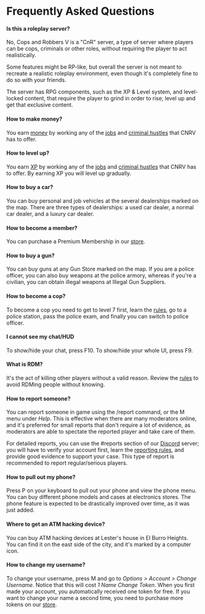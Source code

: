# Frequently Asked Questions

#### Is this a roleplay server?
No, Cops and Robbers V is a "CnR" server, a type of server where players can be cops, criminals or other roles, without requiring the player to act realistically.

Some features might be RP-like, but overall the server is not meant to recreate a realistic roleplay environment, even though it's completely fine to do so with your friends.

The server has RPG components, such as the XP & Level system, and level-locked content, that require the player to grind in order to rise, level up and get that exclusive content.

#### How to make money?
You earn [money](/wiki/basics/money) by working any of the [jobs](/wiki/basics/jobs) and [criminal hustles](/wiki/criminal/home) that CNRV has to offer.

#### How to level up?
You earn [XP](/wiki/basics/levels) by working any of the [jobs](/wiki/basics/jobs) and [criminal hustles](/wiki/criminal/home) that CNRV has to offer. By earning XP you will level up gradually.

#### How to buy a car?
You can buy personal and job vehicles at the several dealerships marked on the map. There are three types of dealerships: a used car dealer, a normal car dealer, and a luxury car dealer.

#### How to become a member?
You can purchase a Premium Membership in our [store](/store).

#### How to buy a gun?
You can buy guns at any Gun Store marked on the map. If you are a police officer, you can also buy weapons at the police armory, whereas if you're a civilian, you can obtain illegal weapons at Illegal Gun Suppliers.

#### How to become a cop?
To become a cop you need to get to level 7 first, learn the [rules](/rules), go to a police station, pass the police exam, and finally you can switch to police officer.

#### I cannot see my chat/HUD
To show/hide your chat, press F10. To show/hide your whole UI, press F9.

#### What is RDM?
It's the act of killing other players without a valid reason. Review the [rules](/rules) to avoid RDMing people without knowing.

#### How to report someone?
You can report someone in game using the /report command, or the M menu under *Help*. This is effective when there are many moderators online, and it's preferred for small reports that don't require a lot of evidence, as moderators are able to spectate the reported player and take care of them.

For detailed reports, you can use the #reports section of our [Discord](/discord) server; you will have to verify your account first, learn the [reporting rules](/rules/reporting), and provide good evidence to support your case. This type of report is recommended to report regular/serious players.

#### How to pull out my phone?
Press P on your keyboard to pull out your phone and view the phone menu. You can buy different phone models and cases at electronics stores. The phone feature is expected to be drastically improved over time, as it was just added.

#### Where to get an ATM hacking device?
You can buy ATM hacking devices at Lester's house in El Burro Heights. You can find it on the east side of the city, and it's marked by a computer icon.

#### How to change my username?
To change your username, press M and go to *Options > Account > Change Username*. Notice that this will cost *1 Name Change Token*. When you first made your account, you automatically received one token for free. If you want to change your name a second time, you need to purchase more tokens on our [store](/store).
